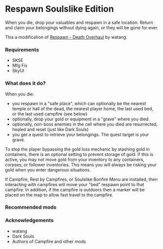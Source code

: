 # Respawn Soulslike Edition #

When you die, drop your valuables and respawn in a safe location. Return and claim your belongings without dying again, or 
they will be gone for ever.

This a modification of [Respawn - Death Overhaul](https://www.nexusmods.com/skyrimspecialedition/mods/27546) by watang.

### Requirements ###

* SKSE
* Mfg Fix
* SkyUI

### What does it do? ###

When you die:
* you respawn in a "safe place", which can optionally be the nearest temple or hall of the dead, the nearest player home,
  the last used bed, or the last used campfire (see below)
* optionally, drop your gold or equipment in a "grave" where you died.
* optionally, non-boss enemies in the cell where you died are resurrected, healed and reset (just like Dark Souls)
* you get a quest to retrieve your belongings. The quest target is your grave.

To stop the player bypassing the gold loss mechanic by stashing gold in containers, there is an optional 
setting to prevent storage of gold. If this is active, you may not move gold from your inventory to any 
containers, corpses, or follower inventories. This means you will always be risking your gold when you enter 
dangerous situations.

If Campfire, Rest by Campfires, or Soulslike Bonfire Menu are installed, then interacting with campfires will move 
your "bed" respawn point to that campfire. In addition, if the campfire is outdoors then a marker will be placed on the map to
allow fast travel to the campfire.

### Recommended mods ###



### Acknowledgements ###

* watang
* Dark Souls
* Authors of Campfire and other mods
